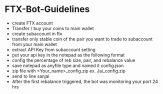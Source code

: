 # FTX-Bot-Guidelines

- create FTX account
- Transfer / buy your coins to main wallet
- create subaccount in ftx
- transfer only stable coin of the pair you want to trade to subaccount from your main wallet
- extract API Key from subaccount setting
- put your api key in the notepad as the following format
- config the percentage of reb size, pair, and rebalance value
- save notepad as anyfile type and named it config.json
- zip file with <Your_name>_config.zip ex. Jai_config.zip
- send to line sanjai
- After the first rebalance triggered, the bot was monitoring your port 24 hrs
